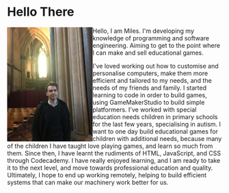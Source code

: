 # Hello There

<picture>
 <source media="(prefers-color-scheme: dark)" srcset="YOUR-DARKMODE-IMAGE">
 <source media="(prefers-color-scheme: light)" srcset="YOUR-LIGHTMODE-IMAGE">
</picture>

<img align="left" width="200" src="photo1.md">

Hello, I am Miles. I'm developing my knowledge of programming and software engineering.
Aiming to get to the point where I can make and sell educational games.

I've loved working out how to customise and personalise computers, make them more efficient and tailored to my needs, and the needs of my friends and family. I started learning to code in order to build games, using GameMakerStudio to build simple platformers. I've worked with special education needs children in primary schools for the last few years, specialising in autism. I want to one day build educational games for children with additional needs, because many of the children I have taught love playing games, and learn so much from them. Since then, I have learnt the rudiments of HTML, JavaScript, and CSS through Codecademy. I have really enjoyed learning, and I am ready to take it to the next level, and move towards professional education and quality. Ultimately, I hope to end up working remotely, helping to build efficient systems that can make our machinery work better for us.

